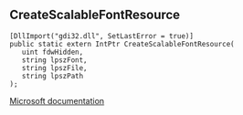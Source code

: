 ## CreateScalableFontResource

```
[DllImport("gdi32.dll", SetLastError = true)]
public static extern IntPtr CreateScalableFontResource(
   uint fdwHidden,
   string lpszFont,
   string lpszFile,
   string lpszPath
);
```

[Microsoft documentation](https://docs.microsoft.com/en-us/windows/win32/api/wingdi/nf-wingdi-createscalablefontresourcea)
